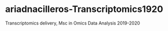 # ariadnacilleros-Transcriptomics1920
Transcriptomics delivery, Msc in Omics Data Analysis 2019-2020
